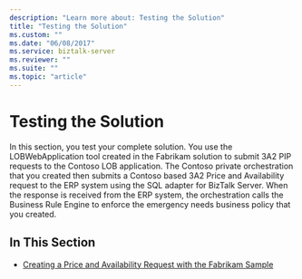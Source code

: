 ```yaml
---
description: "Learn more about: Testing the Solution"
title: "Testing the Solution"
ms.custom: ""
ms.date: "06/08/2017"
ms.service: biztalk-server
ms.reviewer: ""
ms.suite: ""
ms.topic: "article"
---
```

# Testing the Solution
In this section, you test your complete solution. You use the LOBWebApplication tool created in the Fabrikam solution to submit 3A2 PIP requests to the Contoso LOB application. The Contoso private orchestration that you created then submits a Contoso based 3A2 Price and Availability request to the ERP system using the SQL adapter for BizTalk Server. When the response is received from the ERP system, the orchestration calls the Business Rule Engine to enforce the emergency needs business policy that you created.  
  
## In This Section  
  
-   [Creating a Price and Availability Request with the Fabrikam Sample](../../adapters-and-accelerators/accelerator-rosettanet/creating-a-price-and-availability-request-with-the-fabrikam-sample.md)
